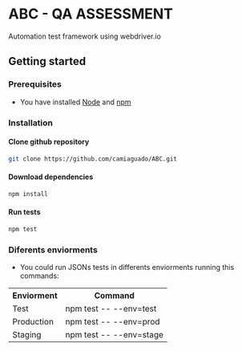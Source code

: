 # ABC - QA ASSESSMENT
Automation test framework using webdriver.io

## Getting started
### Prerequisites
 - You have installed [Node](https://nodejs.org/en/download/) and [npm](https://www.npmjs.com/get-npm)
 
### Installation
#### Clone github repository
```bash
git clone https://github.com/camiaguado/ABC.git
```
#### Download dependencies
```bash
npm install
```
#### Run tests
```bash
npm test
```

### Diferents enviorments
- You could run JSONs tests in differents enviorments running this commands:
<table>
  <tr>
    <th>Enviorment</th><th>Command</th>
  </tr>
  <tr>
    <td>Test</td><td>npm test -- --env=test</td>
  </tr>
  <tr>
    <td>Production</td><td>npm test -- --env=prod</td>
  </tr>
  <tr>
    <td>Staging</td><td>npm test -- --env=stage</td>
  </tr>
</table>
